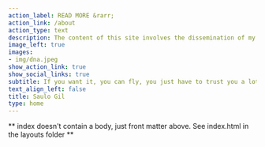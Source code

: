```yaml
---
action_label: READ MORE &rarr;
action_link: /about
action_type: text
description: The content of this site involves the dissemination of my scientific publications, opinion articles and projects in the area of data science using R language.
image_left: true
images:
- img/dna.jpeg
show_action_link: true
show_social_links: true
subtitle: If you want it, you can fly, you just have to trust you a lot (Steve Jobs)
text_align_left: false
title: Saulo Gil
type: home
---
```


** index doesn't contain a body, just front matter above.
See index.html in the layouts folder **
